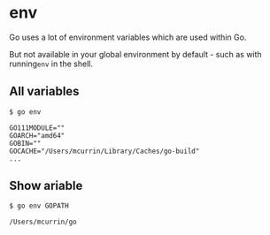 # env

Go uses a lot of environment variables which are used within Go. 

But not available in your global environment by default - such as with running`env` in the shell.


## All variables

```sh
$ go env
```

```
GO111MODULE=""
GOARCH="amd64"
GOBIN=""
GOCACHE="/Users/mcurrin/Library/Caches/go-build"
...
```


## Show ariable

```sh
$ go env GOPATH
```

```
/Users/mcurrin/go
```
